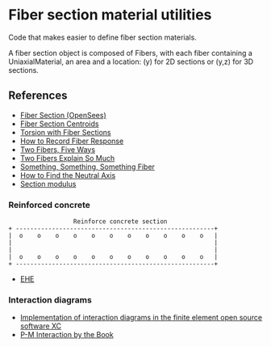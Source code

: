 # Fiber section material utilities
Code that makes easier to define fiber section materials.

A fiber section object is composed of Fibers, with each fiber containing a UniaxialMaterial, an area and a location: (y) for 2D sections or (y,z) for 3D sections.
## References

- [Fiber Section (OpenSees)](https://opensees.berkeley.edu/wiki/index.php/Fiber_Section)
- [Fiber Section Centroids](https://portwooddigital.com/2021/01/24/fiber-section-centroids/)
- [Torsion with Fiber Sections](https://portwooddigital.com/2019/10/06/torsion-with-fiber-sections/)
- [How to Record Fiber Response](https://portwooddigital.com/2021/07/25/how-to-record-fiber-response)
- [Two Fibers, Five Ways](https://portwooddigital.com/2022/01/16/two-fibers-five-ways)
- [Two Fibers Explain So Much](https://portwooddigital.com/2022/02/06/two-fibers-explain-so-much/)
- [Something, Something, Something Fiber](https://portwooddigital.com/2022/02/27/something-something-something-fiber/)
- [How to Find the Neutral Axis](http://portwooddigital.com/2022/11/09/how-to-find-the-neutral-axis/)
- [Section modulus](https://en.wikipedia.org/wiki/Section_modulus)

### Reinforced concrete
<!-- language: lang-none -->

                      Reinforce concrete section
    + -------------------------------------------------------+ 
    |  o    o    o    o    o    o    o    o    o    o    o   |
    |                                                        |
    |                                                        |
    |  o    o    o    o    o    o    o    o    o    o    o   |
    + -------------------------------------------------------+ 

- [EHE](https://www.mitma.gob.es/organos-colegiados/mas-organos-colegiados/comision-permanente-del-hormigon/cph/instrucciones/ehe-08-version-en-ingles)


### Interaction diagrams
- [Implementation of interaction diagrams in the finite element open source software XC](http://www.xcengineering.xyz/blog_doc/2016_interact_diag/interactionDiagram.pdf)
- [P-M Interaction by the Book](https://portwooddigital.com/2022/06/12/p-m-interaction-by-the-book)
